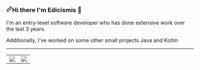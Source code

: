 <div data-target="readme-toc.content" class="Box-body px-5 pb-5">
          <article class="markdown-body entry-content container-lg" itemprop="text"><h3><a id="user-content-hi-there-im-austin-" class="anchor" aria-hidden="true" href="#hi-there-im-austin-"><svg class="octicon octicon-link" viewBox="0 0 16 16" version="1.1" width="16" height="16" aria-hidden="true"><path fill-rule="evenodd" d="M7.775 3.275a.75.75 0 001.06 1.06l1.25-1.25a2 2 0 112.83 2.83l-2.5 2.5a2 2 0 01-2.83 0 .75.75 0 00-1.06 1.06 3.5 3.5 0 004.95 0l2.5-2.5a3.5 3.5 0 00-4.95-4.95l-1.25 1.25zm-4.69 9.64a2 2 0 010-2.83l2.5-2.5a2 2 0 012.83 0 .75.75 0 001.06-1.06 3.5 3.5 0 00-4.95 0l-2.5 2.5a3.5 3.5 0 004.95 4.95l1.25-1.25a.75.75 0 00-1.06-1.06l-1.25 1.25a2 2 0 01-2.83 0z"></path></svg></a>Hi there I'm Edicismis <g-emoji class="g-emoji" alias="wave" fallback-src="https://github.githubassets.com/images/icons/emoji/unicode/1f44b.png">👋</g-emoji></h3>
<p>I'm an entry-level software developer who has done extensive work over the last 3 years.</p>
<p>Additionally, I've worked on some other small projects Java and Kotlin</p>
<hr>
<table>
  <tbody><tr>
    <td>
        <a target="_blank" rel="noopener noreferrer" href="https://camo.githubusercontent.com/b8d4faff1928dbfcf55ba1a05dccf7f2e8dd7093b1cca6990d0fcc3250dea514/68747470733a2f2f6769746875622d726561646d652d73746174732e76657263656c2e6170702f6170692f3f757365726e616d653d6d726b697262793135332673686f775f69636f6e733d74727565267469746c655f636f6c6f723d34463843433926746578745f636f6c6f723d3966396639662662675f636f6c6f723d303030303030303026686964655f626f726465723d747275652669636f6e5f636f6c6f723d34463843433926686964655f7469746c653d7472756526636f756e745f707269766174653d74727565"><img src="https://camo.githubusercontent.com/b8d4faff1928dbfcf55ba1a05dccf7f2e8dd7093b1cca6990d0fcc3250dea514/68747470733a2f2f6769746875622d726561646d652d73746174732e76657263656c2e6170702f6170692f3f757365726e616d653d6d726b697262793135332673686f775f69636f6e733d74727565267469746c655f636f6c6f723d34463843433926746578745f636f6c6f723d3966396639662662675f636f6c6f723d303030303030303026686964655f626f726465723d747275652669636f6e5f636f6c6f723d34463843433926686964655f7469746c653d7472756526636f756e745f707269766174653d74727565" data-canonical-src="https://github-readme-stats.vercel.app/api/?username=SirEri&amp;show_icons=true&amp;title_color=4F8CC9&amp;text_color=9f9f9f&amp;bg_color=00000000&amp;hide_border=true&amp;icon_color=4F8CC9&amp;hide_title=true&amp;count_private=true" style="max-width:100%;"></a>
    </td>
    <td>
        <a target="_blank" rel="noopener noreferrer" href="https://camo.githubusercontent.com/7bf7dae80f7613b7925abba32aafd26bce7d07d2cd55ddd0bd8f5bda9277d6d5/68747470733a2f2f6769746875622d726561646d652d73746174732e76657263656c2e6170702f6170692f746f702d6c616e67732f3f757365726e616d653d6d726b697262793135332673686f775f69636f6e733d74727565267469746c655f636f6c6f723d34463843433926746578745f636f6c6f723d3966396639662662675f636f6c6f723d303030303030303026686964655f626f726465723d747275652669636f6e5f636f6c6f723d303030303030303026636f756e745f707269766174653d74727565"><img src="https://camo.githubusercontent.com/7bf7dae80f7613b7925abba32aafd26bce7d07d2cd55ddd0bd8f5bda9277d6d5/68747470733a2f2f6769746875622d726561646d652d73746174732e76657263656c2e6170702f6170692f746f702d6c616e67732f3f757365726e616d653d6d726b697262793135332673686f775f69636f6e733d74727565267469746c655f636f6c6f723d34463843433926746578745f636f6c6f723d3966396639662662675f636f6c6f723d303030303030303026686964655f626f726465723d747275652669636f6e5f636f6c6f723d303030303030303026636f756e745f707269766174653d74727565" data-canonical-src="https://github-readme-stats.vercel.app/api/top-langs/?username=SirEri&amp;show_icons=true&amp;title_color=4F8CC9&amp;text_color=9f9f9f&amp;bg_color=00000000&amp;hide_border=true&amp;icon_color=00000000&amp;count_private=true" style="max-width:100%;"></a>
    </td>
  </tr>
</tbody></table>
</article>
        </div>
